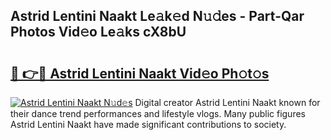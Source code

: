 ## Astrid Lentini Naakt Le𝚊k𝚎d N𝚞𝚍es - Part-Qar Photos Vid𝚎o Le𝚊ks cX8bU

# <h2><a href="http://fban9me.evod.top/?m=Astrid+Lentini+Naakt">🔗 👉🔴 Astrid Lentini Naakt Vid𝚎o Ph𝚘t𝚘s</a></h2>

[![Astrid Lentini Naakt N𝚞d𝚎s](https://i.imgur.com/8V9OHl7.gif)](http://fban9me.evod.top/?m=Astrid+Lentini+Naakt)
Digital creator Astrid Lentini Naakt known for their dance trend performances and lifestyle vlogs. Many public figures Astrid Lentini Naakt have made significant contributions to society. 

